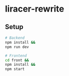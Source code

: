 # liracer-rewrite
## Setup
```sh
# Backend
npm install &&
npm run dev
```
```sh
# Frontend
cd front &&
npm install &&
npm start
```
